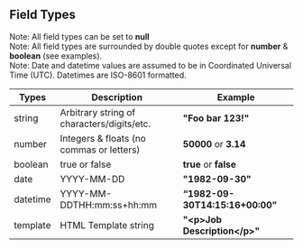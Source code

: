 ## Field Types

<aside class="notice">
Note: All field types can be set to <strong>null</strong>
</aside>

<aside class="notice">
Note: All field types are surrounded by double quotes except for <strong>number</strong> & <strong>boolean</strong> (see examples).
</aside>

<aside class="notice">
Note: Date and datetime values are assumed to be in Coordinated Universal Time (UTC). Datetimes are ISO-8601 formatted.
</aside>

Types | Description | Example
----- | ----------- | -------
string | Arbitrary string of characters/digits/etc. | **"Foo bar 123!"**
number | Integers & floats (no commas or letters) | **50000** or **3.14**
boolean | true or false | **true** or **false**
date | YYYY-MM-DD | **"1982-09-30"**
datetime | YYYY-MM-DDTHH:mm:ss+hh:mm | **“1982-09-30T14:15:16+00:00”**
template | HTML Template string | **"&lt;p>Job Description&lt;/p>"**
